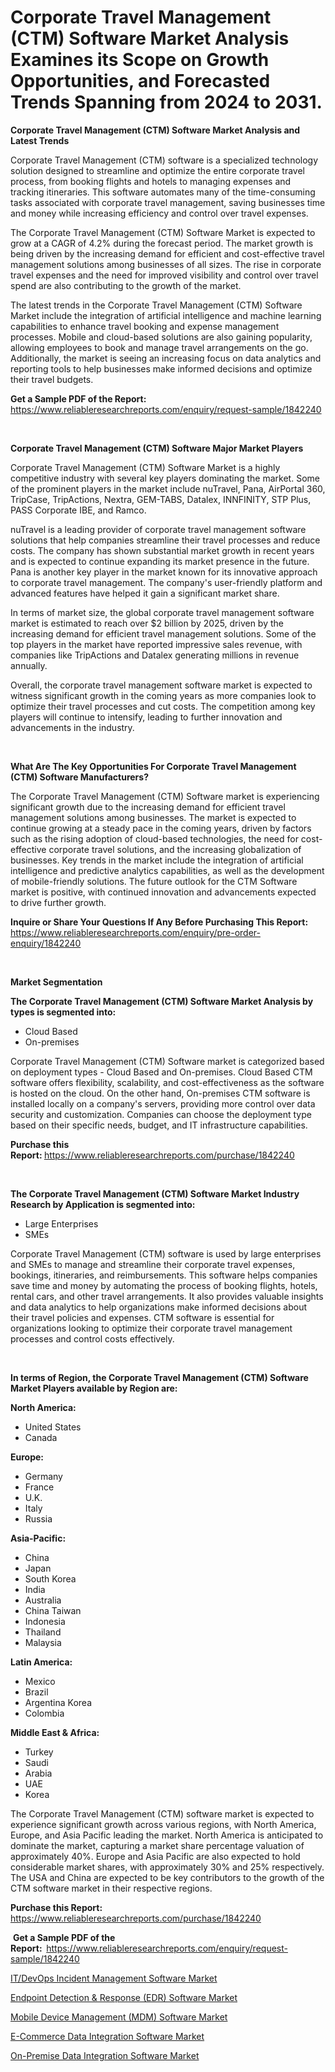 <p><h1>Corporate Travel Management (CTM) Software Market Analysis Examines its Scope on Growth Opportunities, and Forecasted Trends Spanning from 2024 to 2031.</h1></p><p><strong>Corporate Travel Management (CTM) Software Market Analysis and Latest Trends</strong></p>
<p><p>Corporate Travel Management (CTM) software is a specialized technology solution designed to streamline and optimize the entire corporate travel process, from booking flights and hotels to managing expenses and tracking itineraries. This software automates many of the time-consuming tasks associated with corporate travel management, saving businesses time and money while increasing efficiency and control over travel expenses.</p><p>The Corporate Travel Management (CTM) Software Market is expected to grow at a CAGR of 4.2% during the forecast period. The market growth is being driven by the increasing demand for efficient and cost-effective travel management solutions among businesses of all sizes. The rise in corporate travel expenses and the need for improved visibility and control over travel spend are also contributing to the growth of the market.</p><p>The latest trends in the Corporate Travel Management (CTM) Software Market include the integration of artificial intelligence and machine learning capabilities to enhance travel booking and expense management processes. Mobile and cloud-based solutions are also gaining popularity, allowing employees to book and manage travel arrangements on the go. Additionally, the market is seeing an increasing focus on data analytics and reporting tools to help businesses make informed decisions and optimize their travel budgets.</p></p>
<p><strong>Get a Sample PDF of the Report:&nbsp;</strong> <a href="https://www.reliableresearchreports.com/enquiry/request-sample/1842240">https://www.reliableresearchreports.com/enquiry/request-sample/1842240</a></p>
<p>&nbsp;</p>
<p><strong>Corporate Travel Management (CTM) Software Major Market Players</strong></p>
<p><p>Corporate Travel Management (CTM) Software Market is a highly competitive industry with several key players dominating the market. Some of the prominent players in the market include nuTravel, Pana, AirPortal 360, TripCase, TripActions, Nextra, GEM-TABS, Datalex, INNFINITY, STP Plus, PASS Corporate IBE, and Ramco.</p><p>nuTravel is a leading provider of corporate travel management software solutions that help companies streamline their travel processes and reduce costs. The company has shown substantial market growth in recent years and is expected to continue expanding its market presence in the future. Pana is another key player in the market known for its innovative approach to corporate travel management. The company's user-friendly platform and advanced features have helped it gain a significant market share.</p><p>In terms of market size, the global corporate travel management software market is estimated to reach over $2 billion by 2025, driven by the increasing demand for efficient travel management solutions. Some of the top players in the market have reported impressive sales revenue, with companies like TripActions and Datalex generating millions in revenue annually.</p><p>Overall, the corporate travel management software market is expected to witness significant growth in the coming years as more companies look to optimize their travel processes and cut costs. The competition among key players will continue to intensify, leading to further innovation and advancements in the industry.</p></p>
<p>&nbsp;</p>
<p><strong>What Are The Key Opportunities For Corporate Travel Management (CTM) Software Manufacturers?</strong></p>
<p><p>The Corporate Travel Management (CTM) Software market is experiencing significant growth due to the increasing demand for efficient travel management solutions among businesses. The market is expected to continue growing at a steady pace in the coming years, driven by factors such as the rising adoption of cloud-based technologies, the need for cost-effective corporate travel solutions, and the increasing globalization of businesses. Key trends in the market include the integration of artificial intelligence and predictive analytics capabilities, as well as the development of mobile-friendly solutions. The future outlook for the CTM Software market is positive, with continued innovation and advancements expected to drive further growth.</p></p>
<p><strong>Inquire or Share Your Questions If Any Before Purchasing This Report:</strong> <a href="https://www.reliableresearchreports.com/enquiry/pre-order-enquiry/1842240">https://www.reliableresearchreports.com/enquiry/pre-order-enquiry/1842240</a></p>
<p>&nbsp;</p>
<p><strong>Market Segmentation</strong></p>
<p><strong>The Corporate Travel Management (CTM) Software Market Analysis by types is segmented into:</strong></p>
<p><ul><li>Cloud Based</li><li>On-premises</li></ul></p>
<p><p>Corporate Travel Management (CTM) Software market is categorized based on deployment types - Cloud Based and On-premises. Cloud Based CTM software offers flexibility, scalability, and cost-effectiveness as the software is hosted on the cloud. On the other hand, On-premises CTM software is installed locally on a company's servers, providing more control over data security and customization. Companies can choose the deployment type based on their specific needs, budget, and IT infrastructure capabilities.</p></p>
<p><strong>Purchase this Report:&nbsp;</strong><a href="https://www.reliableresearchreports.com/purchase/1842240">https://www.reliableresearchreports.com/purchase/1842240</a></p>
<p>&nbsp;</p>
<p><strong>The Corporate Travel Management (CTM) Software Market Industry Research by Application is segmented into:</strong></p>
<p><ul><li>Large Enterprises</li><li>SMEs</li></ul></p>
<p><p>Corporate Travel Management (CTM) software is used by large enterprises and SMEs to manage and streamline their corporate travel expenses, bookings, itineraries, and reimbursements. This software helps companies save time and money by automating the process of booking flights, hotels, rental cars, and other travel arrangements. It also provides valuable insights and data analytics to help organizations make informed decisions about their travel policies and expenses. CTM software is essential for organizations looking to optimize their corporate travel management processes and control costs effectively.</p></p>
<p>&nbsp;</p>
<p><strong>In terms of Region, the Corporate Travel Management (CTM) Software Market Players available by Region are:</strong></p>
<p>
    <p> <strong> North America: </strong>
        <ul>
            <li>United States</li>
            <li>Canada</li>
        </ul>
        </p> 
    <p> <strong> Europe: </strong>
        <ul>
            <li>Germany</li>
            <li>France</li>
            <li>U.K.</li>
            <li>Italy</li>
            <li>Russia</li>
        </ul>
        </p> 
    <p> <strong> Asia-Pacific: </strong>
        <ul>
            <li>China</li>
            <li>Japan</li>
            <li>South Korea</li>
            <li>India</li>
            <li>Australia</li>
            <li>China Taiwan</li>
            <li>Indonesia</li>
            <li>Thailand</li>
            <li>Malaysia</li>
        </ul>
        </p> 
    <p> <strong> Latin America: </strong>
        <ul>
            <li>Mexico</li>
            <li>Brazil</li>
            <li>Argentina Korea</li>
            <li>Colombia</li>
        </ul>
        </p> 
    <p> <strong> Middle East & Africa: </strong>
        <ul>
            <li>Turkey</li>
            <li>Saudi</li>
            <li>Arabia</li>
            <li>UAE</li>
            <li>Korea</li>
        </ul>
    </p>
    </p>
<p><p>The Corporate Travel Management (CTM) software market is expected to experience significant growth across various regions, with North America, Europe, and Asia Pacific leading the market. North America is anticipated to dominate the market, capturing a market share percentage valuation of approximately 40%. Europe and Asia Pacific are also expected to hold considerable market shares, with approximately 30% and 25% respectively. The USA and China are expected to be key contributors to the growth of the CTM software market in their respective regions.</p></p>
<p><strong>Purchase this Report: </strong><a href="https://www.reliableresearchreports.com/purchase/1842240">https://www.reliableresearchreports.com/purchase/1842240</a></p>
<p>&nbsp;<strong>Get a Sample PDF of the Report:&nbsp;&nbsp;</strong><a href="https://www.reliableresearchreports.com/enquiry/request-sample/1842240">https://www.reliableresearchreports.com/enquiry/request-sample/1842240</a></p>
<p><strong></strong></p>
<p><p><a href="https://github.com/wwwkeltoum/Market-Research-Report-List-2/blob/main/itdevops-incident-management-software-market.md">IT/DevOps Incident Management Software Market</a></p><p><a href="https://github.com/sofayahoo2023/Market-Research-Report-List-3/blob/main/endpoint-detection-response-edr-software-market.md">Endpoint Detection & Response (EDR) Software Market</a></p><p><a href="https://github.com/joannesouthgate/Market-Research-Report-List-2/blob/main/mobile-device-management-mdm-software-market.md">Mobile Device Management (MDM) Software Market</a></p><p><a href="https://github.com/nicholepatriciadoylenwnrjr0/Market-Research-Report-List-1/blob/main/e-commerce-data-integration-software-market.md">E-Commerce Data Integration Software Market</a></p><p><a href="https://github.com/gamblestampleyjenny50m5sl6/Market-Research-Report-List-1/blob/main/on-premise-data-integration-software-market.md">On-Premise Data Integration Software Market</a></p></p>